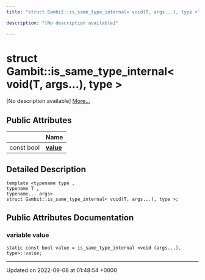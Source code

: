 ```yaml
---
title: "struct Gambit::is_same_type_internal< void(T, args...), type >"

description: "[No description available]"

---
```


# struct Gambit::is_same_type_internal< void(T, args...), type >



[No description available] [More...](#detailed-description)

## Public Attributes

|                | Name           |
| -------------- | -------------- |
| const bool | **[value](/documentation/code/classes/structgambit_1_1is__same__type__internal_3_01void_07t_00_01args_8_8_8_08_00_01type_01_4/#variable-gambitis-same-type-internal-voidt-args-type-value)**  |

## Detailed Description

```
template <typename type ,
typename T ,
typename... args>
struct Gambit::is_same_type_internal< void(T, args...), type >;
```

## Public Attributes Documentation

### variable value

```
static const bool value = is_same_type_internal <void (args...), type>::value;
```


-------------------------------

Updated on 2022-09-08 at 01:48:54 +0000